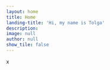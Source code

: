 ```yaml
---
layout: home
title: Home
landing-title: 'Hi, my name is Tolga'
description: 
image: null
author: null
show_tile: false
---
```


x
